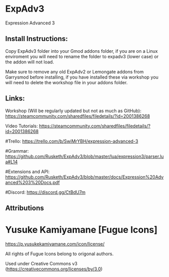 # ExpAdv3
Expression Advanced 3

## Install Instructions:
Copy ExpAdv3 folder into your Gmod addons folder, if you are on a Linux enviroment you will need to rename the folder to expadv3 (lower case) or the addon will not load.

Make sure to remove any old ExpAdv2 or Lemongate addons from Garrysmod before installing, if you have installed these via workshop you will need to delete the workshop file in your addons folder.


## Links:

Workshop (Will be regularly updated but not as much as GitHub):
https://steamcommunity.com/sharedfiles/filedetails/?id=2001386268

Video Tutorials:
https://steamcommunity.com/sharedfiles/filedetails/?id=2001386268

#Trello:
https://trello.com/b/SwiMrYBH/expression-advanced-3

#Grammar:
https://github.com/Rusketh/ExpAdv3/blob/master/lua/expression3/parser.lua#L14

#Extensions and API:
https://github.com/Rusketh/ExpAdv3/blob/master/docs/Expression%20Advanced%203%20Docs.pdf

#Discord:
https://discord.gg/CtBdU7m

## Attributions

# Yusuke Kamiyamane [Fugue Icons]

https://p.yusukekamiyamane.com/icon/license/

All rights of Fugue Icons belong to origonal authors.

Used under Creative Commons v3 (https://creativecommons.org/licenses/by/3.0)
